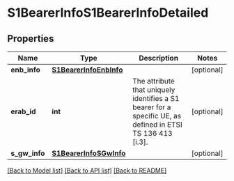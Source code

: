 # S1BearerInfoS1BearerInfoDetailed

## Properties
Name | Type | Description | Notes
------------ | ------------- | ------------- | -------------
**enb_info** | [**S1BearerInfoEnbInfo**](S1BearerInfoEnbInfo.md) |  | [optional] 
**erab_id** | **int** | The attribute that uniquely identifies a S1 bearer for a specific UE, as defined in ETSI TS 136 413 [i.3]. | [optional] 
**s_gw_info** | [**S1BearerInfoSGwInfo**](S1BearerInfoSGwInfo.md) |  | [optional] 

[[Back to Model list]](../README.md#documentation-for-models) [[Back to API list]](../README.md#documentation-for-api-endpoints) [[Back to README]](../README.md)

